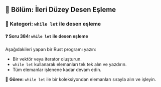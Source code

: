 ## 📘 Bölüm: İleri Düzey Desen Eşleme
### 🔹 Kategori: `while let` ile desen eşleme
#### ❓ Soru 384: `while let` ile desen eşleme

Aşağıdakileri yapan bir Rust programı yazın:

- Bir vektör veya iterator oluşturun.
- `while let` kullanarak elemanları tek tek alın ve yazdırın.
- Tüm elemanlar işlenene kadar devam edin.

🔧 **Görev:** `while let` ile bir koleksiyondan elemanları sırayla alın ve işleyin.
